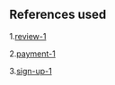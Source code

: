 ## References used

1.[review-1](https://uidesigndaily.com/posts/figma-reviews-day-1573)

2.[payment-1](https://uidesigndaily.com/posts/xd-credit-card-details-checkout-payment-day-879)

3.[sign-up-1](https://uidesigndaily.com/posts/figma-sign-up-authentication-day-1528)
